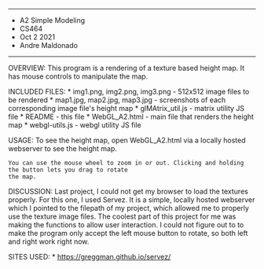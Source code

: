 *****************
* A2 Simple Modeling
* CS464
* Oct 2 2021
* Andre Maldonado
*****************

OVERVIEW:
    This program is a rendering of a texture based height map. 
    It has mouse controls to manipulate the map.

INCLUDED FILES: 
    * img1.png, img2.png, img3.png - 512x512 image files to be rendered
    * map1.jpg, map2.jpg, map3.jpg - screenshots of each corresponding image file's height map
    * glMAtrix_util.js - matrix utility JS file
    * README - this file
    * WebGL_A2.html - main file that renders the height map
    * webgl-utils.js - webgl utility JS file

USAGE:
    To see the height map, open WebGL_A2.html via a locally hosted webserver to see the height map. 

    You can use the mouse wheel to zoom in or out. Clicking and holding the button lets you drag to rotate
    the map.

DISCUSSION:
    Last project, I could not get my browser to load the textures properly. For this one, I used
    Servez. It is a simple, locally hosted webserver which I pointed to the filepath of my project, which
    allowed me to properly use the texture image files. The coolest part of this project for me was making 
    the functions to allow user interaction. I could not figure out to to make the program only accept
    the left mouse button to rotate, so both left and right work right now. 

SITES USED:
    * https://greggman.github.io/servez/